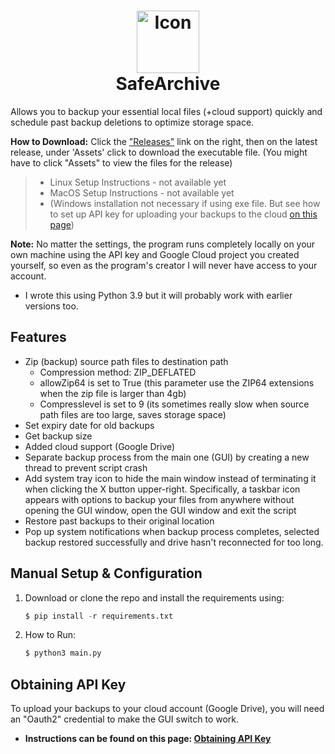 <h1 align = 'center'>
    <img 
        src = '/assets/icon.ico' 
        height = '100' 
        width = '100' 
        alt = 'Icon' 
    />
    <br>
    SafeArchive
    <br>
</h1>

Allows you to backup your essential local files (+cloud support) quickly and schedule past backup deletions to optimize storage space.

**How to Download:** Click the ["Releases"](https://github.com/KafetzisThomas/SafeArchive/releases) link on the right, then on the latest release, under 'Assets' click to download the executable file. (You might have to click "Assets" to view the files for the release)

> * Linux Setup Instructions - not available yet
> * MacOS Setup Instructions - not available yet
> * (Windows installation not necessary if using exe file. But see how to set up API key for uploading your backups to the cloud [on this page](https://github.com/KafetzisThomas/SafeArchive/wiki/Obtaining-API-Key))

**Note:** No matter the settings, the program runs completely locally on your own machine using the API key and Google Cloud project you created yourself, so even as the program's creator I will never have access to your account.

* I wrote this using Python 3.9 but it will probably work with earlier versions too.

## Features

* Zip (backup) source path files to destination path
    * Compression method: ZIP_DEFLATED
    * allowZip64 is set to True (this parameter use the ZIP64 extensions when the zip file is larger than 4gb)
    * Compresslevel is set to 9 (its sometimes really slow when source path files are too large, saves storage space)
* Set expiry date for old backups
* Get backup size
* Added cloud support (Google Drive)
* Separate backup process from the main one (GUI) by creating a new thread to prevent script crash
* Add system tray icon to hide the main window instead of terminating it when clicking the X button upper-right. Specifically, a taskbar icon appears with options to backup your files from anywhere without opening the GUI window, open the GUI window and exit the script
* Restore past backups to their original location
* Pop up system notifications when backup process completes, selected backup restored successfully and drive hasn't reconnected for too long.

## Manual Setup & Configuration
1. Download or clone the repo and install the requirements using:

    ```py
    $ pip install -r requirements.txt
    ```

2. How to Run:

    ```py
    $ python3 main.py
    ```

## Obtaining API Key

To upload your backups to your cloud account (Google Drive), you will need an "Oauth2" credential to make the GUI switch to work.

* **Instructions can be found on this page: [Obtaining API Key](https://github.com/KafetzisThomas/SafeArchive/wiki/Obtaining-API-Key)**